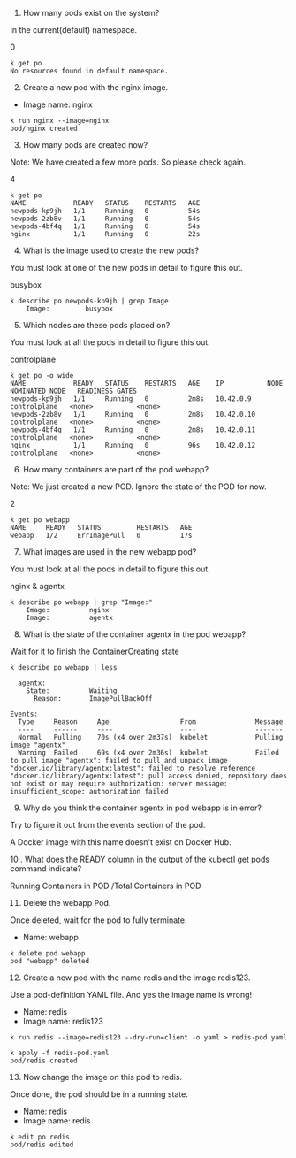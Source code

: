 1. How many pods exist on the system?

In the current(default) namespace.

0

```shell
k get po
No resources found in default namespace.
```

2. Create a new pod with the nginx image.

- Image name: nginx

```shell
k run nginx --image=nginx
pod/nginx created
```

3. How many pods are created now?

Note: We have created a few more pods. So please check again.

4

```shell
k get po
NAME            READY   STATUS    RESTARTS   AGE
newpods-kp9jh   1/1     Running   0          54s
newpods-2zb8v   1/1     Running   0          54s
newpods-4bf4q   1/1     Running   0          54s
nginx           1/1     Running   0          22s
```

4. What is the image used to create the new pods?

You must look at one of the new pods in detail to figure this out.

busybox

```shell
k describe po newpods-kp9jh | grep Image
    Image:         busybox
```

5. Which nodes are these pods placed on?

You must look at all the pods in detail to figure this out.

controlplane

```shell
k get po -o wide
NAME            READY   STATUS    RESTARTS   AGE    IP           NODE           NOMINATED NODE   READINESS GATES
newpods-kp9jh   1/1     Running   0          2m8s   10.42.0.9    controlplane   <none>           <none>
newpods-2zb8v   1/1     Running   0          2m8s   10.42.0.10   controlplane   <none>           <none>
newpods-4bf4q   1/1     Running   0          2m8s   10.42.0.11   controlplane   <none>           <none>
nginx           1/1     Running   0          96s    10.42.0.12   controlplane   <none>           <none>
```

6. How many containers are part of the pod webapp?

Note: We just created a new POD. Ignore the state of the POD for now.

2

```shell
k get po webapp
NAME     READY   STATUS         RESTARTS   AGE
webapp   1/2     ErrImagePull   0          17s
```

7. What images are used in the new webapp pod?

You must look at all the pods in detail to figure this out.

nginx & agentx

```shell
k describe po webapp | grep "Image:"
    Image:          nginx
    Image:          agentx
```

8. What is the state of the container agentx in the pod webapp?

Wait for it to finish the ContainerCreating state

```shell
k describe po webapp | less

  agentx:
    State:          Waiting
      Reason:       ImagePullBackOff

Events:
  Type     Reason     Age                  From               Message
  ----     ------     ----                 ----               -------
  Normal   Pulling    70s (x4 over 2m37s)  kubelet            Pulling image "agentx"
  Warning  Failed     69s (x4 over 2m36s)  kubelet            Failed to pull image "agentx": failed to pull and unpack image "docker.io/library/agentx:latest": failed to resolve reference "docker.io/library/agentx:latest": pull access denied, repository does not exist or may require authorization: server message: insufficient_scope: authorization failed      
```

9. Why do you think the container agentx in pod webapp is in error?

Try to figure it out from the events section of the pod.

A Docker image with this name doesn't exist on Docker Hub.

10 . What does the READY column in the output of the kubectl get pods command indicate?

Running Containers in POD /Total Containers in POD

11. Delete the webapp Pod.

Once deleted, wait for the pod to fully terminate.

- Name: webapp

```shell
k delete pod webapp
pod "webapp" deleted
```

12. Create a new pod with the name redis and the image redis123.

Use a pod-definition YAML file. And yes the image name is wrong!

- Name: redis
- Image name: redis123

```shell
k run redis --image=redis123 --dry-run=client -o yaml > redis-pod.yaml

k apply -f redis-pod.yaml 
pod/redis created
```

13. Now change the image on this pod to redis.

Once done, the pod should be in a running state.

- Name: redis
- Image name: redis

```shell
k edit po redis
pod/redis edited
```
